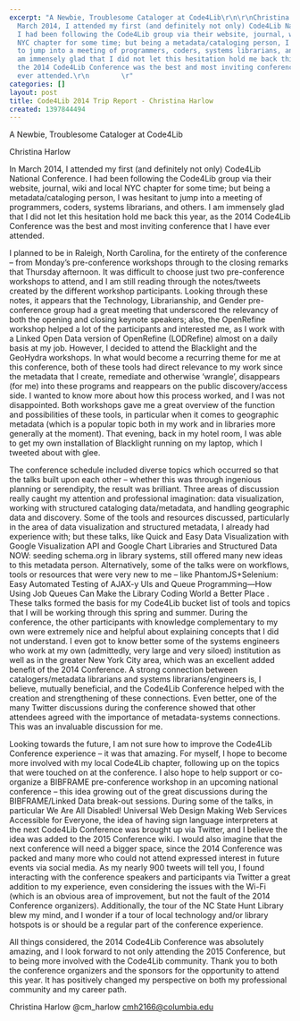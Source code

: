 ```yaml
---
excerpt: "A Newbie, Troublesome Cataloger at Code4Lib\r\n\r\nChristina Harlow\r\n\r\nIn
  March 2014, I attended my first (and definitely not only) Code4Lib National Conference.
  I had been following the Code4Lib group via their website, journal, wiki and local
  NYC chapter for some time; but being a metadata/cataloging person, I was hesitant
  to jump into a meeting of programmers, coders, systems librarians, and others. I
  am immensely glad that I did not let this hesitation hold me back this year, as
  the 2014 Code4Lib Conference was the best and most inviting conference that I have
  ever attended.\r\n        \r"
categories: []
layout: post
title: Code4Lib 2014 Trip Report - Christina Harlow
created: 1397844494
---
```

A Newbie, Troublesome Cataloger at Code4Lib

Christina Harlow

In March 2014, I attended my first (and definitely not only) Code4Lib National Conference. I had been following the Code4Lib group via their website, journal, wiki and local NYC chapter for some time; but being a metadata/cataloging person, I was hesitant to jump into a meeting of programmers, coders, systems librarians, and others. I am immensely glad that I did not let this hesitation hold me back this year, as the 2014 Code4Lib Conference was the best and most inviting conference that I have ever attended.
        
I planned to be in Raleigh, North Carolina, for the entirety of the conference – from Monday’s pre-conference workshops through to the closing remarks that Thursday afternoon. It was difficult to choose just two pre-conference workshops to attend, and I am still reading through the notes/tweets created by the different workshop participants. Looking through these notes, it appears that the Technology, Librarianship, and Gender pre-conference group had a great meeting that underscored the relevancy of both the opening and closing keynote speakers; also, the OpenRefine workshop helped a lot of the participants and interested me, as I work with a Linked Open Data version of OpenRefine (LODRefine) almost on a daily basis at my job. However, I decided to attend the Blacklight and the GeoHydra workshops. In what would become a recurring theme for me at this conference, both of these tools had direct relevance to my work since the metadata that I create, remediate and otherwise ‘wrangle’, disappears (for me) into these programs and reappears on the public discovery/access side. I wanted to know more about how this process worked, and I was not disappointed. Both workshops gave me a great overview of the function and possibilities of these tools, in particular when it comes to geographic metadata (which is a popular topic both in my work and in libraries more generally at the moment). That evening, back in my hotel room, I was able to get my own installation of Blacklight running on my laptop, which I tweeted about with glee.

The conference schedule included diverse topics which occurred so that the talks built upon each other – whether this was through ingenious planning or serendipity, the result was brilliant. Three areas of discussion really caught my attention and professional imagination: data visualization, working with structured cataloging data/metadata, and handling geographic data and discovery. Some of the tools and resources discussed, particularly in the area of data visualization and structured metadata, I already had experience with; but these talks, like Quick and Easy Data Visualization with Google Visualization API and Google Chart Libraries and Structured Data NOW: seeding schema.org in library systems, still offered many new ideas to this metadata person. Alternatively, some of the talks were on workflows, tools or resources that were very new to me – like PhantomJS+Selenium: Easy Automated Testing of AJAX-y UIs and Queue Programming—How Using Job Queues Can Make the Library Coding World a Better Place . These talks formed the basis for my Code4Lib bucket list of tools and topics that I will be working through this spring and summer. During the conference, the other participants with knowledge complementary to my own were extremely nice and helpful about explaining concepts that I did not understand. I even got to know better some of the systems engineers who work at my own (admittedly, very large and very siloed) institution as well as in the greater New York City area, which was an excellent added benefit of the 2014 Conference. A strong connection between catalogers/metadata librarians and systems librarians/engineers is, I believe, mutually beneficial, and the Code4Lib Conference helped with the creation and strengthening of these connections. Even better, one of the many Twitter discussions during the conference showed that other attendees agreed with the importance of metadata-systems connections. This was an invaluable discussion for me.

Looking towards the future, I am not sure how to improve the Code4Lib Conference experience – it was that amazing. For myself, I hope to become more involved with my local Code4Lib chapter, following up on the topics that were touched on at the conference. I also hope to help support or co-organize a BIBFRAME pre-conference workshop in an upcoming national conference – this idea growing out of the great discussions during the BIBFRAME/Linked Data break-out sessions. During some of the talks, in particular We Are All Disabled! Universal Web Design Making Web Services Accessible for Everyone, the idea of having sign language interpreters at the next Code4Lib Conference was brought up via Twitter, and I believe the idea was added to the 2015 Conference wiki. I would also imagine that the next conference will need a bigger space, since the 2014 Conference was packed and many more who could not attend expressed interest in future events via social media. As my nearly 900 tweets will tell you, I found interacting with the conference speakers and participants via Twitter a great addition to my experience, even considering the issues with the Wi-Fi (which is an obvious area of improvement, but not the fault of the 2014 Conference organizers). Additionally, the tour of the NC State Hunt Library blew my mind, and I wonder if a tour of local technology and/or library hotspots is or should be a regular part of the conference experience.
        
All things considered, the 2014 Code4Lib Conference was absolutely amazing, and I look forward to not only attending the 2015 Conference, but to being more involved with the Code4Lib community. Thank you to both the conference organizers and the sponsors for the opportunity to attend this year. It has positively changed my perspective on both my professional community and my career path.

Christina Harlow
@cm_harlow
cmh2166@columbia.edu
